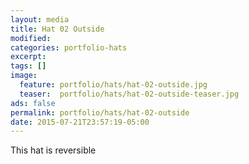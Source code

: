 ```yaml
---
layout: media
title: Hat 02 Outside
modified:
categories: portfolio-hats
excerpt:
tags: []
image:
  feature: portfolio/hats/hat-02-outside.jpg
  teaser:  portfolio/hats/hat-02-outside-teaser.jpg
ads: false
permalink: portfolio/hats/hat-02-outside
date: 2015-07-21T23:57:19-05:00
---
```


This hat is reversible